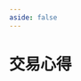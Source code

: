 ```yaml
---
aside: false
---
```


# 交易心得

<script setup>
import { ref } from 'vue'

import List from '../src/components/list/List.vue'
import result from '../public/articles.json'

const viewpoint = result.viewpoint

viewpoint.sort((d1, d2) => d2.key.localeCompare(d1.key))

const dataSource = ref(viewpoint)
</script>

<List :dataSource="dataSource">
  <template v-slot="props">
    <span>{{ props }}</span>
  </template>
</List>